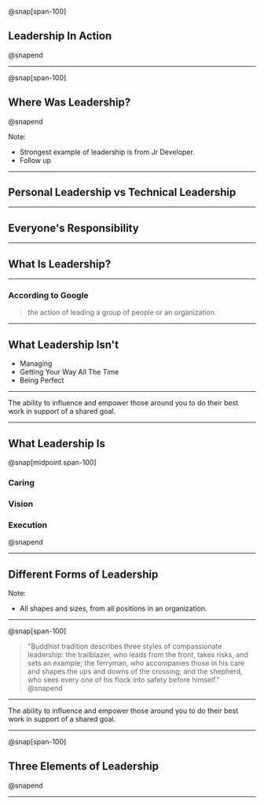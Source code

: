 @snap[span-100]
## Leadership In Action
@snapend

---

@snap[span-100]
## Where Was Leadership?
@snapend

Note:
- Strongest example of leadership is from Jr Developer.
- Follow up

---

## Personal Leadership vs Technical Leadership

---

## Everyone's Responsibility

---

## What Is Leadership?

---

### According to Google

> the action of leading a group of people or an organization.

---

## What Leadership Isn't

- Managing
- Getting Your Way All The Time
- Being Perfect

---

The ability to influence and empower those around you to do their best work in support of a shared goal.

---

## What Leadership Is

@snap[midpoint span-100]
### Caring
### Vision
### Execution
@snapend

---

## Different Forms of Leadership

Note:
- All shapes and sizes, from all positions in an organization.

---

@snap[span-100]
> "Buddhist tradition describes three styles of compassionate leadership: the trailblazer, who leads from the front, takes risks, and sets an example; the ferryman, who accompanies those in his care and shapes the ups and downs of the crossing; and the shepherd, who sees every one of his flock into safety before himself."
@snapend

---

The ability to influence and empower those around you to do their best work in support of a shared goal.

---

@snap[span-100]
## Three Elements of Leadership
@snapend


---

